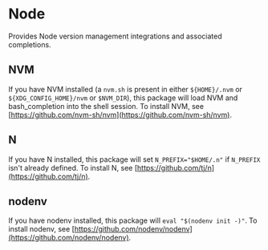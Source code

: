# Node

Provides Node version management integrations and associated completions.

## NVM

If you have NVM installed (a `nvm.sh` is present in either `${HOME}/.nvm` or `${XDG_CONFIG_HOME}/nvm` or `$NVM_DIR`), this package will load NVM and bash_completion into the shell session. To install NVM, see [https://github.com/nvm-sh/nvm](https://github.com/nvm-sh/nvm).

## N

If you have N installed, this package will set `N_PREFIX="$HOME/.n"` if `N_PREFIX` isn't already defined. To install N, see [https://github.com/tj/n](https://github.com/tj/n).

## nodenv

If you have nodenv installed, this package will `eval "$(nodenv init -)"`. To install nodenv, see [https://github.com/nodenv/nodenv](https://github.com/nodenv/nodenv).
